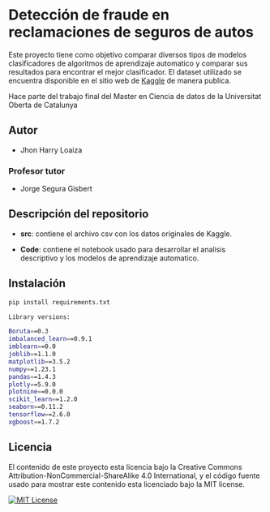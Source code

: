 
# Detección de fraude en reclamaciones de seguros de autos

Este proyecto tiene como objetivo comparar diversos tipos de modelos clasificadores de algoritmos de aprendizaje automatico y comparar sus resultados para encontrar el mejor clasificador. El dataset utilizado se encuentra disponible en el sitio web de [Kaggle](https://www.kaggle.com/code/sandeshpatkar/auto-insurance-fraud/data) de manera publica.

Hace parte del trabajo final del Master en Ciencia de datos de la Universitat Oberta de Catalunya
## Autor

- Jhon Harry Loaiza

### Profesor tutor
- Jorge Segura Gisbert
## Descripción del repositorio

* **src**: contiene el archivo csv con los datos originales de Kaggle.

* **Code**: contiene el notebook usado para desarrollar el analisis descriptivo y los modelos de aprendizaje automatico.

## Instalación
```bash
pip install requirements.txt
```
```bash
Library versions:

Boruta==0.3
imbalanced_learn==0.9.1
imblearn==0.0
joblib==1.1.0
matplotlib==3.5.2
numpy==1.23.1
pandas==1.4.3
plotly==5.9.0
plotnine==0.0.0
scikit_learn==1.2.0
seaborn==0.11.2
tensorflow==2.6.0
xgboost==1.7.2
```
    
## Licencia

El contenido de este proyecto esta licencia bajo la Creative Commons Attribution-NonCommercial-ShareAlike 4.0 International, y el código fuente usado para mostrar este contenido esta licenciado bajo la MIT license.






[![MIT License](https://img.shields.io/badge/License-MIT-green.svg)](https://choosealicense.com/licenses/mit/)


